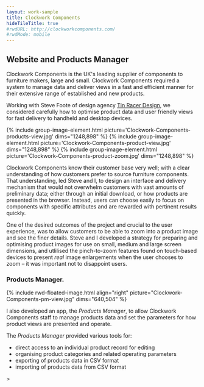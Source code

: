 ```yaml
---
layout: work-sample
title: Clockwork Components
hideTileTitle: true
#rwdURL: http://clockworkcomponents.com/
#rwdMode: mobile
---
```


## Website and Products Manager

Clockwork Components is the UK's leading supplier of components to furniture makers, large and small. Clockwork Components required a system to manage data and deliver views in a fast and efficient manner for their extensive range of established and new products.

Working with Steve Foote of design agency [Tin Racer Design](https://www.tinracer.com/), we considered carefully how to optimise product data and user friendly views for fast delivery to handheld and desktop devices.

<div class="image-group">
  {% include group-image-element.html picture='Clockwork-Components-products-view.jpg' dims="1248,898" %}
  {% include group-image-element.html picture='Clockwork-Components-product-view.jpg' dims="1248,898" %}
  {% include group-image-element.html picture='Clockwork-Components-product-zoom.jpg' dims="1248,898" %}
</div>

Clockwork Components know their customer base very well; with a clear understanding of how customers prefer to source furniture components. That understanding, led Steve and I, to design an interface and delivery mechanism that would not overwhelm customers with vast amounts of preliminary data; either through an initial download, or how products are presented in the browser. Instead, users can choose easily to focus on components with specific attributes and are rewarded with pertinent results quickly. 

One of the desired outcomes of the project and crucial to the user experience, was to allow customers to be able to zoom into a product image and see the finer details. Steve and I developed a strategy for preparing and optimising product images for use on small, medium and large screen dimensions, and utlilised the pinch-to-zoom features found on touch-based devices to present *real* image enlargements when the user chooses to zoom – it was important not to disappoint users.

### Products Manager.

<div class="float-group" markdown="1">
  {% include rwd-floated-image.html align="right" picture="Clockwork-Components-pm-view.jpg" dims="640,504" %}

  I also developed an app, the _Products Manager_, to allow Clockwork Components staff to manage products data and set the parameters for how product views are presented and operate.

  The _Products Manager_ provided various tools for:

  * direct access to an individual product record for editing
  * organising product categories and related operating parameters
  * exporting of products data in CSV format
  * importing of products data from CSV format
</div>>

